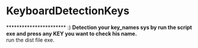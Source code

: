 # KeyboardDetectionKeys
*********************** :)
**Detection your key_names sys by run the script exe and press any KEY you want to check his name.**
<br> run the dist file exe. </br>
